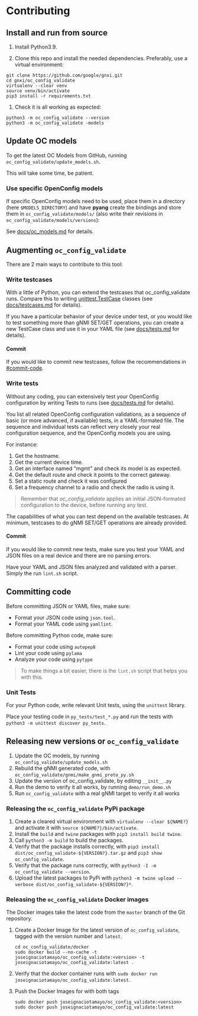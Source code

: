 # Contributing

## Install and run from source

1. Install Python3.9.

1. Clone this repo and install the needed dependencies. Preferably, use a virtual environment:

```
git clone https://github.com/google/gnxi.git
cd gnxi/oc_config_validate
virtualenv --clear venv
source venv/bin/activate
pip3 install -r requirements.txt
```

1. Check it is all working as expected:

```
python3 -m oc_config_validate --version
python3 -m oc_config_validate -models
```

## Update OC models

To get the latest OC Models from GitHub, running `oc_config_validate/update_models.sh`.

This will take some time, be patient.

### Use specific OpenConfig models

If specific OpenConfig models need to be used, place them in a directory (here `$MODELS_DIRECTORY`) and have **pyang** create the bindings and store them in `oc_config_validate/models/` (also write their revisions in `oc_config_validate/models/versions`):

See [docs/oc_models.md](docs/oc_models.md) for details.

## Augmenting `oc_config_validate`

There are 2 main ways to contribute to this tool:

### Write testcases

With a little of Python, you can extend the testcases that oc_config_validate runs. Compare this to writing [unittest.TestCase](https://docs.python.org/3/library/unittest.html#basic-example) classes (see [docs/testcases.md](docs/testcases.md) for details).

If you have a particular behavior of your device under test, or you would like to test something more than gNMI SET/GET operations, you can create a new TestCase class and use it in your YAML file (see [docs/tests.md](docs/tests.md) for details).

#### Commit

If you would like to commit new testcases, follow the recommendations in [#commit-code](#commit-code).

### Write tests

Without any coding, you can extensively test your OpenConfig configuration by writing Tests to runs (see [docs/tests.md](docs/tests.md) for details).

You list all related OpenConfig configuration validations, as a sequence of basic (or more advanced, if available) tests, in a YAML-formated file.
The sequence and individual tests can reflect very closely your real configuration sequence, and the OpenConfig models you are using.

For instance:
 1. Get the hostname.
 1. Get the current device time.
 1. Get an interface named "mgmt" and check its model is as expected.
 1. Get the default route and check it points to the correct gateway.
 1. Set a static route and check it was configured
 1. Set a frequency channel to a radio and check the radio is using it.

 > Remember that *oc_config_validate* applies an initial JSON-formated configuration to the device, before running any test.

The capabilities of what you can test depend on the available testcases. At minimum, testcases to do gNMI SET/GET operations are already provided.

#### Commit

If you would like to commit new tests, make sure you test your YAML and JSON files on a real device and there are no parsing errors.

Have your YAML and JSON files analyzed and validated with a parser. Simply the run `lint.sh` script.

## Committing code

Before committing JSON or YAML files, make sure:

* Format your JSON code using `json.tool`.
* Format your YAML code using `yamllint`.

Before committing Python code, make sure:

 * Format your code using `autopep8`
 * Lint your code using `pylama`
 * Analyze your code using `pytype`

> To make things a bit easier, there is the `lint.sh` script that helps you with this.

### Unit Tests

For your Python code, write relevant Unit tests, using the `unittest` library.

Place your testing code in `py_tests/test_*.py` and run the tests with `python3 -m unittest discover py_tests`.

## Releasing new versions or `oc_config_validate`

1. Update the OC models, by running `oc_config_validate/update_models.sh`
1. Rebuild the gNMI generated code, with `oc_config_validate/gnmi/make_gnmi_proto_py.sh`
1. Update the version of oc_config_validate, by editing `__init__.py`
1. Run the demo to verify it all works, by running `demo/run_demo.sh`
1. Run `oc_config_validate` with a real gNMI target to verify it all works

### Releasing the `oc_config_validate` PyPi package

1. Create a cleared virtual environment with `virtualenv --clear ${NAME?}` and activate it with `source ${NAME?}/bin/activate`.
1. Install the `build` and `twine` packages with `pip3 install build twine`.
1. Call `python3 -m build` to build the packages.
1. Verify that the package installs correctly, with `pip3 install dist/oc_config_validate-${VERSION?}.tar.gz` and `pip3 show oc_config_validate`.
1. Verify that the package runs correctly, with `python3 -I -m oc_config_validate --version`.
1. Upload the latest packages to PyPi with `python3 -m twine upload --verbose dist/oc_config_validate-${VERSION?}*`.

### Releasing the `oc_config_validate` Docker images

The Docker images take the latest code from the `master` branch of the Git repository.

1. Create a Docker Image for the latest version of `oc_config_validate`, tagged with the version number and `latest`.

   ```
   cd oc_config_validate/docker
   sudo docker build --no-cache -t joseignaciotamayo/oc_config_validate:<version> -t joseignaciotamayo/oc_config_validate:latest .
   ```

1. Verify that the docker container runs with `sudo docker run joseignaciotamayo/oc_config_validate:latest`.

1. Push the Docker Images for with both tags

   ```
   sudo docker push joseignaciotamayo/oc_config_validate:<version>
   sudo docker push joseignaciotamayo/oc_config_validate:latest
   ```

